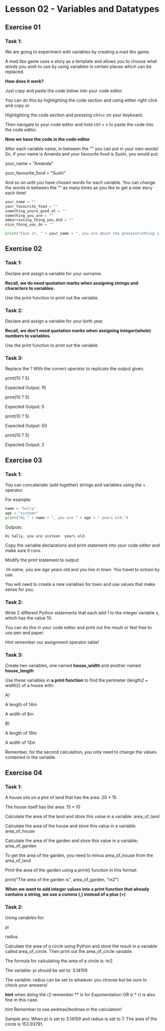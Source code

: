 # Lesson 02 - Variables and Datatypes

## Exercise 01

### Task 1:

We are going to experiment with variables by creating a mad libs game.

A mad libs game uses a story as a template and allows you to choose what words you wish to use by using variables in certain places which can be replaced.

**How does it work?**

Just copy and paste the code below into your code editor. 

You can do this by highlighting the code section and using either right click and copy or

Highlighting the code section and pressing *ctrl+c* on your keyboard.

Then navigate to your code editor and hold *ctrl + v* to paste the code into the code editor.

**Now we have the code in the code editor**

After each variable name, in between the "" you can put in your own words! So, if your name is Amanda and your favourite food is Sushi, you would put:

your_name = "Amanda"

your_favourite_food = "Sushi"

And so on until you have chosen words for each variable. You can change the words in between the "" as many times as you like to get a new story each time!

```python
your_name = "" 
your_favourite_food = ""
something_youre_good_at = ""
something_you_are = ""
embarrassing_thing_you_did = ""
nice_thing_you_do = "" 

print("Face it, " + your_name + ", you are about the greatest\nthing since " + your_favourite_food + ". No one else can " + something_youre_good_at + "\nlike you can. Your best friend says you are\nthe " + something_you_are + "-est person in the world! Sure, you\nonce " + embarrassing_thing_you_did + ", but you also " + nice_thing_you_do + " so\nreally, you are the best”)
```

 

## Exercise 02

### Task 1:

Declare and assign a variable for your surname.

**Recall, we do need quotation marks when assigning strings and characters to variables.**

Use the print function to print out the variable.

### Task 2:

Declare and assign a variable for your birth year.

**Recall, we don’t need quotation marks when assigning integer(whole) numbers to variables.**

Use the print function to print out the variable.

### Task 3:

Replace the ? With the correct operator to replicate the output given.

print(10 ? 5)

Expected Output: 15

print(10 ? 5)

Expected Output: 5

print(10 ? 5)

Expected Output: 50

print(10 ? 5)

Expected Output: 2

## Exercise 03

### Task 1:

You can concatenate (add together) strings and variables using the + operator.

For example:

```python
name = "Sally"
age = "sixteen" 
print("Hi " + name + ", you are " + age + " years old.")
```

 Outputs: 

```
Hi Sally, you are sixteen  years old.   
```

 Copy the variable declarations and print statement into your code editor and make sure it runs. 

Modify the print statement to output:

​    Hi *name*, you are *age* years old and you live in *town*. You travel to school by *use*.       

You will need to create a new variables for town and use values that make sense for you.

### Task 2:

Write 2 different Python statements that each add 1 to the integer variable x, which has the value 10.

You can do this in your code editor and print out the result or feel free to use pen and paper.

*Hint* remember our assignment operator table!

### Task 3:

Create two variables, one named **house_width** and another named **house_length**

Use these variables in **a print function** to find the perimeter (length*2 + width*2) of a house with:

A)

A length of 14m

A width of 8m

B)

A length of 18m

A width of 12m

Remember, for the second calculation, you only need to change the values contained in the variable.

## Exercise 04

### Task 1:

A house sits on a plot of land that has the area: 20 * 15

The house itself has the area: 15 * 10

Calculate the area of the land and store this value in a variable: area_of_land

Calculate the area of the house and store this value in a variable: area_of_house

Calculate the area of the garden and store this value in a variable: area_of_garden

To get the area of the garden, you need to minus area_of_house from the area_of_land

Print the area of the garden using a print() function in this format:

print("The area of the garden is", area_of_garden, "m2")

**When we want to add integer values into a print function that already contains a string, we use a comma (,) instead of a plus (+)**

### Task 2:

Using variables for:

pi

radius

Calculate the area of a circle using Python and store the result in a variable called area_of_circle. Then print out the area_of_circle variable.

The formula for calculating the area of a circle is: πr2

The variable: pi should be set to: 3.14159

The variable: radius can be set to whatever you choose but be sure to check your answers!

 

**hint** when doing the r2 remember ** is for Exponentiation OR (r * r) is also fine in this case.

*hint* Remember to use pedmas/bodmas in the calculation!

Sample ans: When pi is set to 3.14159 and radius is set to 7. The area of the circle is 153.93791.

 

 

 